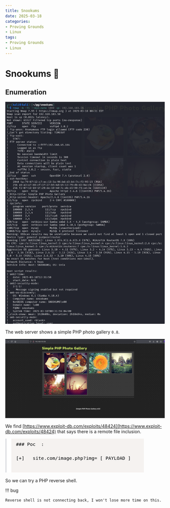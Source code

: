 ```yaml
---
title: Snookums
date: 2025-03-18
categories:
- Proving Grounds
- Linux
tags:
- Proving Grounds
- Linux
---
```


# Snookums 🔸
<!-- more -->

## Enumeration

![](../assets/Pasted%20image%2020250318133311.png)

The web server shows a simple PHP photo gallery `0.8`.

![](../assets/Pasted%20image%2020250318133257.png)

We find [https://www.exploit-db.com/exploits/48424](https://www.exploit-db.com/exploits/48424) that says there is a remote file inclusion.

![](../assets/Pasted%20image%2020250318185817.png)

So we can try a PHP reverse shell.

!!! bug

    Reverse shell is not connecting back, I won't lose more time on this.
